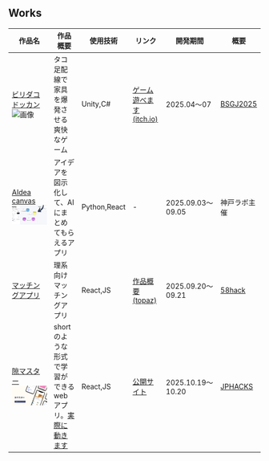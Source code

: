 ## Works
| 作品名 | 作品概要 | 使用技術 | リンク | 開発期間 | 概要 |
| ----- | ----- | ----- | ----- | ----- | ----- |
| [ビリダコドッカン](https://github.com/jaga-Nick/BSGJ_W-07)![画像](./public/ビリダコドッカンタイトル.png) | タコ足配線で家具を爆発させる爽快なゲーム | Unity,C# | [ゲーム遊べます(itch.io)](https://bitsummit-gamejam.itch.io/spaghetti-explode) | 2025.04〜07 | [BSGJ2025](https://bitsummit-gamejam.itch.io/) |
| [AIdea canvas](https://github.com/uyuki234/KobeHackathon2025)![画像](./public/AIdeacanvas.png) | アイデアを図示化して、AIにまとめてもらえるアプリ | Python,React | - | 2025.09.03〜09.05 | 神戸ラボ主催 |
| [マッチングアプリ](https://github.com/hsmt-T/58hack) | 理系向けマッチングアプリ | React,JS | [作品概要(topaz)](https://topaz.dev/projects/60bd4e9822b607cafdff) | 2025.09.20〜09.21 | [58hack](https://58hackathon.connpass.com/event/362805/) |
| [隙マスター](https://github.com/jphacks/os_2519)![画像](./public/隙マスター広告.png) | shortのような形式で学習ができるwebアプリ。[実際に動きます](https://sukima-knowledge.web.app/) | React,JS | [公開サイト](https://sukima-knowledge.web.app/) | 2025.10.19〜10.20 | [JPHACKS](https://jphacks.com/) |
